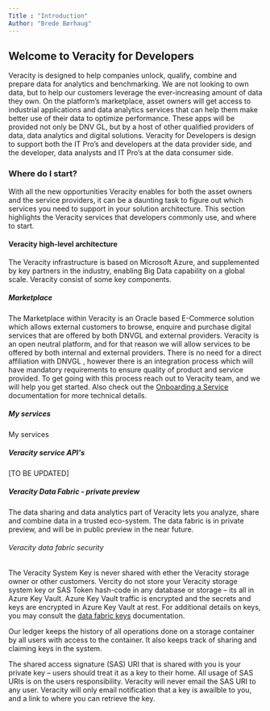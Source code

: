 ```yaml
---
Title : "Introduction"
Author: "Brede Børhaug"
---
```


## Welcome to Veracity for Developers


Veracity is designed to help companies unlock, qualify, combine and prepare data for analytics and benchmarking. We are not looking to own data, but to help our customers leverage the ever-increasing amount of data they own. 
On the platform’s marketplace, asset owners will get access to industrial applications and data analytics services that can help them make better use of their data to optimize performance. These apps will be provided not only be DNV GL, but by a host of other qualified providers of data, data analytics and digital solutions. Veracity for Developers is design to support both the IT Pro’s and developers at the data provider side, and the developer, data analysts and IT Pro’s at the data consumer side.

### Where do I start?
With all the new opportunities Veracity enables for both the asset owners and the service providers, it can be a daunting task to figure out which services you need to support in your solution architecture. This section highlights the Veracity services that developers commonly use, and where to start.

#### Veracity high-level architecture
The Veracity infrastructure is based on Microsoft Azure, and supplemented by key partners in the industry, enabling Big Data capability on a global scale. Veracity consist of some key components. 

##### Marketplace
The Marketplace within Veracity is an Oracle based E-Commerce solution which allows external customers to browse, enquire and purchase digital services that are offered by both DNVGL and external providers. Veracity is an open neutral platform, and for that reason we will allow services to be offered by both internal and external providers. There is no need for a direct affiliation with DNVGL , however there is an integration process which will have mandatory requirements to ensure quality of product and service provided. To get going with this process reach out to Veracity team, and we will help you get started. Also check out the [Onboarding a Service](https://developer.veracity.com/doc/onboarding-a-service) documentation for more technical details.

##### My services
My services 



##### Veracity service API's
[TO BE UPDATED]


##### Veracity Data Fabric - private preview
The data sharing and data analytics part of Veracity lets you analyze, share and combine data in a trusted eco-system. The data fabric is in private preview, and will be in public preview in the near future. 


###### Veracity data fabric security

The Veracity System Key is never shared with ether the Veracity storage owner or other customers. Vercity do not store your Veracity storage system key or SAS Token hash-code in any database or storage – its all in Azure Key Vault. Azure Key Vault traffic is encrypted and the secrets and keys are encrypted in Azure Key Vault at rest. For additional details on keys, you may consult the [data fabric keys](https://developer.veracity.com/doc/data-fabric-keys) documentation.

Our ledger keeps the history of all operations done on a storage container by all users with access to the container. It also keeps track of sharing and claiming keys in the system. 

The shared access signature (SAS) URI that is shared with you is your private key – users should treat it as a key to their home. All usage of SAS URIs is on the users responsibility. Veracity will never email the SAS URI to any user. Veracity will only email notification that a key is awailble to you, and a link to where you can retrieve the key.




